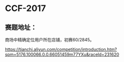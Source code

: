 # CCF-2017

赛题地址：
---

商场中精确定位用户所在店铺，初赛60/2845。

https://tianchi.aliyun.com/competition/introduction.htm?spm=5176.100066.0.0.66051459m77YXu&raceId=231620
